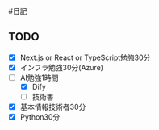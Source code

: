 #日記 

## TODO

- [x] Next.js or React or TypeScript勉強30分
- [x] インフラ勉強30分(Azure)
- [ ] AI勉強1時間
	- [x] Dify
	- [ ] 技術書
- [x] 基本情報技術者30分
- [x] Python30分